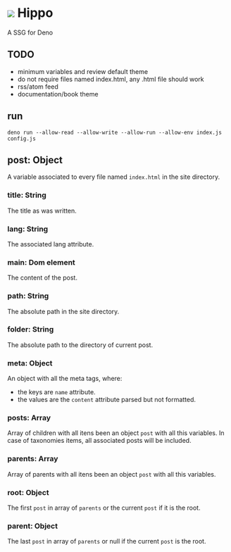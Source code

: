 # ![](docs/favicon.ico) Hippo
A SSG for Deno

## TODO
 - minimum variables and review default theme
 - do not require files named index.html, any .html file should work
 - rss/atom feed
 - documentation/book theme

## run
```
deno run --allow-read --allow-write --allow-run --allow-env index.js config.js
```

## post: Object
A variable associated to every file named `index.html` in the site directory.

### title: String
The title as was written.

### lang: String
The associated lang attribute.

### main: Dom element
The content of the post.

### path: String
The absolute path in the site directory.

### folder: String
The absolute path to the directory of current post.

### meta: Object
An object with all the meta tags, where:
 - the keys are `name` attribute.
 - the values are the `content` attribute parsed but not formatted.

### posts: Array
Array of children with all itens been an object `post` with all this variables.
In case of taxonomies items, all associated posts will be included.

### parents: Array
Array of parents with all itens been an object `post` with all this variables.

### root: Object
The first `post` in array of `parents` or the current `post` if it is the root.

### parent: Object
The last `post` in array of `parents` or null if the current `post` is the root.
